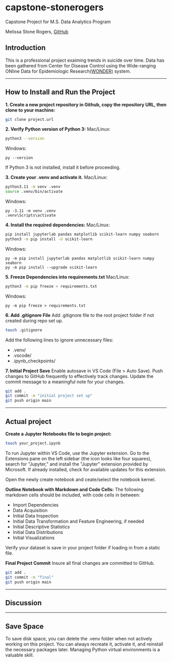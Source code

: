 # capstone-stonerogers
Capstone Project for M.S. Data Analytics Program

Melissa Stone Rogers, [GitHub](https://github.com/meldstonerogers/capstone-stonerogers)

## Introduction

This is a professional project exaiming trends in suicide over time. Data has been gathered from Center for Disease Control using
the Wide-ranging ONline Data for Epidemiologic Research[(WONDER)](https://wonder.cdc.gov) system. 

---
## How to Install and Run the Project
**1. Create a new project repository in Github, copy the repository URL, then clone to your machine:**
```zsh
git clone project.url
```

**2. Verify Python version of Python 3:**
Mac/Linux:
```zsh
python3 --version
```

Windows: 
```shell
py --version
```
If Python 3 is not installed, install it before proceeding.

**3. Create your .venv and activate it.**
Mac/Linux:
```zsh
python3.11 -m venv .venv
source .venv/bin/activate
```

Windows: 
```shell
py -3.11 -m venv .venv
.venv\Scripts\activate
```

**4. Install the required dependencies:**
Mac/Linux:
```zsh
pip install jupyterlab pandas matplotlib scikit-learn numpy seaborn
python3 -m pip install -U scikit-learn
```

Windows: 
```shell
py -m pip install jupyterlab pandas matplotlib scikit-learn numpy seaborn
py -m pip install --upgrade scikit-learn
```

**5. Freeze Dependencies into requirements.txt** 
Mac/Linux:
```zsh
python3 -m pip freeze > requirements.txt
```

Windows: 
```shell
py -m pip freeze > requirements.txt
```

**6. Add .gitignore File**
Add .gitignore file to the root project folder if not created during repo set up.
```zsh
touch .gitignore
```
Add the following lines to ignore unnecessary files: 
- .venv/
- .vscode/
- .ipynb_checkpoints/

**7. Initial Project Save**
Enable autosave in VS Code (File > Auto Save). Push changes to GitHub frequently to effectively track changes. Update the commit message to a meaningful note for your changes. 
```zsh
git add .
git commit -m "initial project set up"                         
git push origin main
```
---
## Actual project
**Create a Jupyter Notebooks file to begin project:**
```zsh
touch your_project.ipynb
```
To run Jupyter within VS Code, use the Jupyter extension. Go to the Extensions pane on the left sidebar (the icon looks like four squares), search for "Jupyter," and install the "Jupyter" extension provided by Microsoft. If already installed, check for available updates for this extension. 

Open the newly create notebook and ceate/select the notebook kernel.

**Outline Notebook with Markdown and Code Cells:**
The following markdown cells should be included, with code cells in between:
- Import Dependencies 
- Data Acquisition
- Initial Data Inspection
- Initial Data Transformation and Feature Engineering, if needed
- Initial Descriptive Statistics 
- Initial Data Distributions
- Initial Visualizations

Verify your dataset is save in your project folder if loading in from a static file. 

**Final Project Commit** 
Insure all final changes are committed to GitHub.
```zsh
git add .
git commit -m "final"                         
git push origin main
```
---
## Discussion

---


## Save Space
To save disk space, you can delete the .venv folder when not actively working on this project.
You can always recreate it, activate it, and reinstall the necessary packages later. 
Managing Python virtual environments is a valuable skill. 

